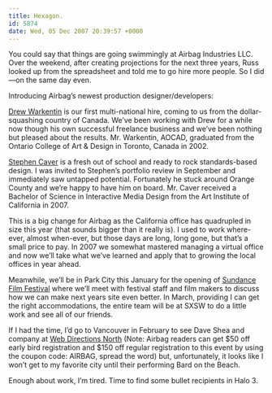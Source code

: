 ```yaml
---
title: Hexagon.
id: 5874
date: Wed, 05 Dec 2007 20:39:57 +0000
---
```


You could say that things are going swimmingly at Airbag Industries <span class="caps">LLC</span>. Over the weekend, after creating projections for the next three years, Russ looked up from the spreadsheet and told me to go hire more people. So I did—on the same day even.  

Introducing Airbag’s newest production designer/developers:  

[Drew Warkentin](http://www.drewwarkentin.com/no-no-room) is our first multi-national hire, coming to us from the dollar-squashing country of Canada. We’ve been working with Drew for a while now though his own successful freelance business and we’ve been nothing but pleased about the results. Mr. Warkentin, AOCAD, graduated from the Ontario College of Art & Design in Toronto, Canada in 2002.  

[Stephen Caver](http://www.stephencaver.com) is a fresh out of school and ready to rock standards-based design. I was invited to Stephen’s portfolio review in September and immediately saw untapped potential. Fortunately he stuck around Orange County and we’re happy to have him on board. Mr. Caver received a Bachelor of Science in Interactive Media Design from the Art Institute of California in 2007.  

This is a big change for Airbag as the California office has quadrupled in size this year (that sounds bigger than it really is). I used to work where-ever, almost when-ever, but those days are long, long gone, but that’s a small price to pay. In 2007 we somewhat mastered managing a virtual office and now we’ll take what we’ve learned and apply that to growing the local offices in year ahead.  

Meanwhile, we’ll be in Park City this January for the opening of [Sundance Film Festival](http://sundance.org/festival) where we’ll meet with festival staff and film makers to discuss how we can make next years site even better. In March, providing I can get the right accommodations, the entire team will be at <span class="caps">SXSW</span> to do a little work and see all of our friends.  

If I had the time, I’d go to Vancouver in February to see Dave Shea and company at [Web Directions North](http://north08.webdirections.org/) (Note: Airbag readers can get $50 off early bird registration and $150 off regular registration to this event by using the coupon code: <span class="caps">AIRBAG</span>, spread the word) but, unfortunately, it looks like I won’t get to my favorite city until their performing Bard on the Beach.  

Enough about work, I’m tired. Time to find some bullet recipients in Halo 3.





